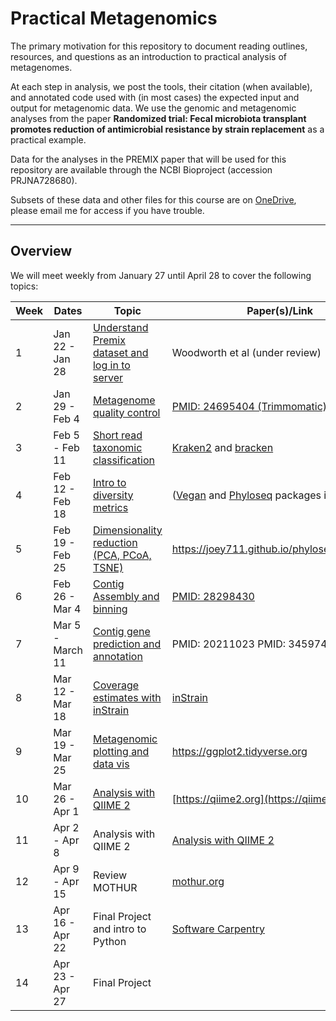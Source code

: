 # Practical Metagenomics
The primary motivation for this repository to document reading outlines, resources, and questions as an introduction to practical analysis of metagenomes.

At each step in analysis, we post the tools, their citation (when available), and annotated code used with (in most cases) the expected input and output for metagenomic data. We use the genomic and metagenomic analyses from the paper **Randomized trial: Fecal microbiota transplant promotes reduction of antimicrobial resistance by strain replacement** as a practical example. 

Data for the analyses in the PREMIX paper that will be used for this repository are available through the NCBI Bioproject (accession PRJNA728680).

Subsets of these data and other files for this course are on [OneDrive](https://emory-my.sharepoint.com/:f:/g/personal/mwoodwo_emory_edu/EiKUkQ__b2lLjGX8h-VmZZAB5Hx1y0kPhSvmcwR59xg97g?e=eZk9ad), please email me for access if you have trouble.

---

## Overview
We will meet weekly from January 27 until April 28 to cover the following topics:

| Week | Dates | Topic | Paper(s)/Link |
| --- | --- | --- | --- |
| 1	| Jan 22 - Jan 28 | [Understand Premix dataset and log in to server](pages/23.01.27.md) | Woodworth et al (under review)
| 2	| Jan 29 - Feb 4 | [Metagenome quality control](pages/23.02.03.md) | [PMID: 24695404 (Trimmomatic)](https://pubmed.ncbi.nlm.nih.gov/24695404/)
| 3	| Feb 5 - Feb 11 | [Short read taxonomic classification](pages/23.02.10.md) | [Kraken2](https://pubmed.ncbi.nlm.nih.gov/31779668/) and [bracken](https://peerj.com/articles/cs-104/)
| 4	| Feb 12 - Feb 18 | [Intro to diversity metrics](pages/23.02.17.md) | ([Vegan](https://github.com/vegandevs/vegan) and [Phyloseq](https://joey711.github.io/phyloseq/index.html) packages in R)
| 5	| Feb 19 - Feb 25 | [Dimensionality reduction (PCA, PCoA, TSNE)](pages/23.02.24.md) |	https://joey711.github.io/phyloseq/index.html
| 6 | Feb 26 - Mar 4 | [Contig Assembly and binning](pages/23.03.03.md)	| [PMID: 28298430](https://doi.org/10.1101/gr.213959.116)
| 7	| Mar 5 - March 11 | [Contig gene prediction and annotation](pages/23.03.10.md)	| PMID: 20211023 PMID: 34597405
| 8	| Mar 12 - Mar 18 | [Coverage estimates with inStrain](pages/23.03.17.md)	| [inStrain](https://doi.org/10.1038/s41587-020-00797-0)
| 9	| Mar 19 - Mar 25 | [Metagenomic plotting and data vis](pages/23.03.24.md)	| https://ggplot2.tidyverse.org
| 10 | Mar 26 - Apr 1 | [Analysis with QIIME 2](https://github.com/michaelwoodworth/practicalmetagenomics/blob/main/pages/23.03.31.md)	| [https://qiime2.org](https://qiime2.org)
| 11 | Apr 2 - Apr 8 | Analysis with QIIME 2	| [Analysis with QIIME 2](https://github.com/michaelwoodworth/practicalmetagenomics/blob/main/pages/23.03.31.md)	| [https://qiime2.org](https://qiime2.org)
| 12 | Apr 9 - Apr 15 | Review MOTHUR | 	[mothur.org](https://mothur.org)
| 13 | Apr 16 - Apr 22 | Final Project and intro to Python | 	[Software Carpentry](https://swcarpentry.github.io/python-novice-inflammation/)
| 14 | Apr 23 - Apr 27 | Final Project
